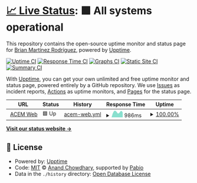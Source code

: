 # [📈 Live Status](https://upptime.brianmartinez.dev): <!--live status--> **🟩 All systems operational**

This repository contains the open-source uptime monitor and status page for [Brian Martínez Rodríguez](https://brianmartinez.dev), powered by [Upptime](https://github.com/upptime/upptime).

[![Uptime CI](https://github.com/brianmrdev/upptime/workflows/Uptime%20CI/badge.svg)](https://github.com/brianmrdev/upptime/actions?query=workflow%3A%22Uptime+CI%22)
[![Response Time CI](https://github.com/brianmrdev/upptime/workflows/Response%20Time%20CI/badge.svg)](https://github.com/brianmrdev/upptime/actions?query=workflow%3A%22Response+Time+CI%22)
[![Graphs CI](https://github.com/brianmrdev/upptime/workflows/Graphs%20CI/badge.svg)](https://github.com/brianmrdev/upptime/actions?query=workflow%3A%22Graphs+CI%22)
[![Static Site CI](https://github.com/brianmrdev/upptime/workflows/Static%20Site%20CI/badge.svg)](https://github.com/brianmrdev/upptime/actions?query=workflow%3A%22Static+Site+CI%22)
[![Summary CI](https://github.com/brianmrdev/upptime/workflows/Summary%20CI/badge.svg)](https://github.com/brianmrdev/upptime/actions?query=workflow%3A%22Summary+CI%22)

With [Upptime](https://upptime.js.org), you can get your own unlimited and free uptime monitor and status page, powered entirely by a GitHub repository. We use [Issues](https://github.com/brianmrdev/upptime/issues) as incident reports, [Actions](https://github.com/brianmrdev/upptime/actions) as uptime monitors, and [Pages](https://upptime.brianmartinez.dev) for the status page.

<!--start: status pages-->
<!-- This summary is generated by Upptime (https://github.com/upptime/upptime) -->
<!-- Do not edit this manually, your changes will be overwritten -->
<!-- prettier-ignore -->
| URL | Status | History | Response Time | Uptime |
| --- | ------ | ------- | ------------- | ------ |
| <img alt="" src="https://icons.duckduckgo.com/ip3/www.acem.life.ico" height="13"> [ACEM Web](https://www.acem.life) | 🟩 Up | [acem-web.yml](https://github.com/brianmrdev/upptime/commits/HEAD/history/acem-web.yml) | <details><summary><img alt="Response time graph" src="./graphs/acem-web/response-time-week.png" height="20"> 986ms</summary><br><a href="https://upptime.brianmartinez.dev/history/acem-web"><img alt="Response time 1027" src="https://img.shields.io/endpoint?url=https%3A%2F%2Fraw.githubusercontent.com%2Fbrianmrdev%2Fupptime%2FHEAD%2Fapi%2Facem-web%2Fresponse-time.json"></a><br><a href="https://upptime.brianmartinez.dev/history/acem-web"><img alt="24-hour response time 911" src="https://img.shields.io/endpoint?url=https%3A%2F%2Fraw.githubusercontent.com%2Fbrianmrdev%2Fupptime%2FHEAD%2Fapi%2Facem-web%2Fresponse-time-day.json"></a><br><a href="https://upptime.brianmartinez.dev/history/acem-web"><img alt="7-day response time 986" src="https://img.shields.io/endpoint?url=https%3A%2F%2Fraw.githubusercontent.com%2Fbrianmrdev%2Fupptime%2FHEAD%2Fapi%2Facem-web%2Fresponse-time-week.json"></a><br><a href="https://upptime.brianmartinez.dev/history/acem-web"><img alt="30-day response time 1005" src="https://img.shields.io/endpoint?url=https%3A%2F%2Fraw.githubusercontent.com%2Fbrianmrdev%2Fupptime%2FHEAD%2Fapi%2Facem-web%2Fresponse-time-month.json"></a><br><a href="https://upptime.brianmartinez.dev/history/acem-web"><img alt="1-year response time 1027" src="https://img.shields.io/endpoint?url=https%3A%2F%2Fraw.githubusercontent.com%2Fbrianmrdev%2Fupptime%2FHEAD%2Fapi%2Facem-web%2Fresponse-time-year.json"></a></details> | <details><summary><a href="https://upptime.brianmartinez.dev/history/acem-web">100.00%</a></summary><a href="https://upptime.brianmartinez.dev/history/acem-web"><img alt="All-time uptime 99.72%" src="https://img.shields.io/endpoint?url=https%3A%2F%2Fraw.githubusercontent.com%2Fbrianmrdev%2Fupptime%2FHEAD%2Fapi%2Facem-web%2Fuptime.json"></a><br><a href="https://upptime.brianmartinez.dev/history/acem-web"><img alt="24-hour uptime 100.00%" src="https://img.shields.io/endpoint?url=https%3A%2F%2Fraw.githubusercontent.com%2Fbrianmrdev%2Fupptime%2FHEAD%2Fapi%2Facem-web%2Fuptime-day.json"></a><br><a href="https://upptime.brianmartinez.dev/history/acem-web"><img alt="7-day uptime 100.00%" src="https://img.shields.io/endpoint?url=https%3A%2F%2Fraw.githubusercontent.com%2Fbrianmrdev%2Fupptime%2FHEAD%2Fapi%2Facem-web%2Fuptime-week.json"></a><br><a href="https://upptime.brianmartinez.dev/history/acem-web"><img alt="30-day uptime 100.00%" src="https://img.shields.io/endpoint?url=https%3A%2F%2Fraw.githubusercontent.com%2Fbrianmrdev%2Fupptime%2FHEAD%2Fapi%2Facem-web%2Fuptime-month.json"></a><br><a href="https://upptime.brianmartinez.dev/history/acem-web"><img alt="1-year uptime 99.72%" src="https://img.shields.io/endpoint?url=https%3A%2F%2Fraw.githubusercontent.com%2Fbrianmrdev%2Fupptime%2FHEAD%2Fapi%2Facem-web%2Fuptime-year.json"></a></details>

<!--end: status pages-->

[**Visit our status website →**](https://upptime.brianmartinez.dev)

## 📄 License

- Powered by: [Upptime](https://github.com/upptime/upptime)
- Code: [MIT](./LICENSE) © [Anand Chowdhary](https://anandchowdhary.com), supported by [Pabio](https://pabio.com)
- Data in the `./history` directory: [Open Database License](https://opendatacommons.org/licenses/odbl/1-0/)

